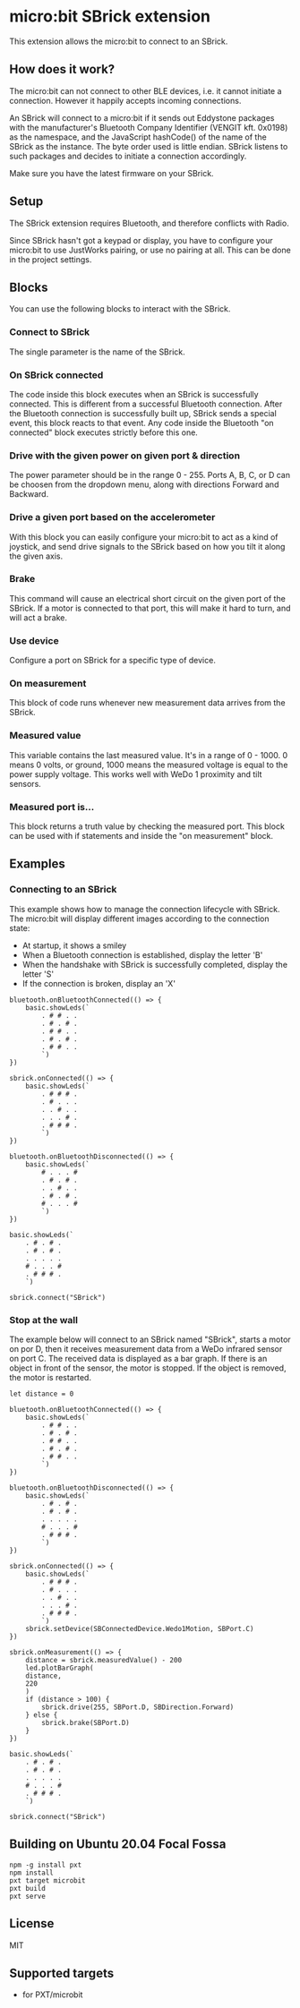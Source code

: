 # micro:bit SBrick extension

This extension allows the micro:bit to connect to an SBrick.

## How does it work?

The micro:bit can not connect to other BLE devices, i.e. it cannot initiate a
connection. However it happily accepts incoming connections.

An SBrick will connect to a micro:bit if it sends out Eddystone packages with 
the manufacturer's Bluetooth Company Identifier (VENGIT kft. 0x0198) as the 
namespace, and the JavaScript hashCode() of the name of the SBrick as the 
instance. The byte order used is little endian. SBrick listens to such packages 
and decides to initiate a connection accordingly.

Make sure you have the latest firmware on your SBrick.

## Setup

The SBrick extension requires Bluetooth, and therefore conflicts with Radio.

Since SBrick hasn't got a keypad or display, you have to configure your
micro:bit to use JustWorks pairing, or use no pairing at all. This can be done
in the project settings.

## Blocks

You can use the following blocks to interact with the SBrick.

### Connect to SBrick

The single parameter is the name of the SBrick. 

### On SBrick connected

The code inside this block executes when an SBrick is successfully connected.
This is different from a successful Bluetooth connection. After the Bluetooth
connection is successfully built up, SBrick sends a special event, this block
reacts to that event. Any code inside the Bluetooth "on connected" block
executes strictly before this one.

### Drive with the given power on given port & direction

The power parameter should be in the range 0 - 255. Ports A, B, C, or D can be
choosen from the dropdown menu, along with directions Forward and Backward.

### Drive a given port based on the accelerometer

With this block you can easily configure your micro:bit to act as a kind of
joystick, and send drive signals to the SBrick based on how you tilt it along
the given axis.

### Brake

This command will cause an electrical short circuit on the given port of the
SBrick. If a motor is connected to that port, this will make it hard to turn,
and will act a brake.

### Use device

Configure a port on SBrick for a specific type of device.

### On measurement

This block of code runs whenever new measurement data arrives from the SBrick.

### Measured value

This variable contains the last measured value. It's in a range of 0 - 1000.
0 means 0 volts, or ground, 1000 means the measured voltage is equal to the
power supply voltage. This works well with WeDo 1 proximity and tilt sensors.

### Measured port is...

This block returns a truth value by checking the measured port. This block can
be used with if statements and inside the "on measurement" block.

## Examples

### Connecting to an SBrick

This example shows how to manage the connection lifecycle with SBrick. The
micro:bit will display different images according to the connection state:

* At startup, it shows a smiley
* When a Bluetooth connection is established, display the letter 'B'
* When the handshake with SBrick is successfully completed, display the letter 'S'
* If the connection is broken, display an 'X'

```blocks
bluetooth.onBluetoothConnected(() => {
    basic.showLeds(`
        . # # . .
        . # . # .
        . # # . .
        . # . # .
        . # # . .
        `)
})

sbrick.onConnected(() => {
    basic.showLeds(`
        . # # # .
        . # . . .
        . . # . .
        . . . # .
        . # # # .
        `)
})

bluetooth.onBluetoothDisconnected(() => {
    basic.showLeds(`
        # . . . #
        . # . # .
        . . # . .
        . # . # .
        # . . . #
        `)
})

basic.showLeds(`
    . # . # .
    . # . # .
    . . . . .
    # . . . #
    . # # # .
    `)

sbrick.connect("SBrick")

```

### Stop at the wall

The example below will connect to an SBrick named "SBrick", starts a motor on 
por D, then it receives measurement data from a WeDo infrared sensor on port C. 
The received data is displayed as a bar graph. If there is an object in front 
of the sensor, the motor is stopped. If the object is removed, the motor is 
restarted.

```blocks
let distance = 0

bluetooth.onBluetoothConnected(() => {
    basic.showLeds(`
        . # # . .
        . # . # .
        . # # . .
        . # . # .
        . # # . .
        `)
})

bluetooth.onBluetoothDisconnected(() => {
    basic.showLeds(`
        . # . # .
        . # . # .
        . . . . .
        # . . . #
        . # # # .
        `)
})

sbrick.onConnected(() => {
    basic.showLeds(`
        . # # # .
        . # . . .
        . . # . .
        . . . # .
        . # # # .
        `)
    sbrick.setDevice(SBConnectedDevice.Wedo1Motion, SBPort.C)
})

sbrick.onMeasurement(() => {
    distance = sbrick.measuredValue() - 200
    led.plotBarGraph(
    distance,
    220
    )
    if (distance > 100) {
        sbrick.drive(255, SBPort.D, SBDirection.Forward)
    } else {
        sbrick.brake(SBPort.D)
    }
})

basic.showLeds(`
    . # . # .
    . # . # .
    . . . . .
    # . . . #
    . # # # .
    `)

sbrick.connect("SBrick")
```
## Building on Ubuntu 20.04 Focal Fossa

```
npm -g install pxt
npm install
pxt target microbit
pxt build
pxt serve

```

## License

MIT

## Supported targets

* for PXT/microbit

